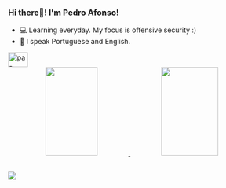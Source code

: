 ### Hi there👋! I'm Pedro Afonso!

- 💻 Learning everyday. My focus is offensive security :)
- 📖 I speak Portuguese and English.

<div style="inline_block">
  <img align="center" alt="pa-Linux" height="30" width="40" src="https://cdn.jsdelivr.net/gh/devicons/devicon/icons/linux/linux-original.svg">
</div>

<div align="center">
  <a href="https://github.com/pedroafonso3">
  <img height="180em" width="46%" src="https://github-readme-stats.vercel.app/api?username=pedroafonso3&show_icons=true&theme=panda&include_all_commits=true&count_private=true"/>
  <img height="180em" width="48%" src="https://github-readme-stats.vercel.app/api/top-langs/?username=pedroafonso3&layout=compact&langs_count=7&theme=panda"/>
</div>
  
##

<div>
<a href="https://www.linkedin.com/in/pedro-afonso-78ab84249/" target:"_blank"><img src="https://img.shields.io/badge/LinkedIn-0077B5?style=for-the-badge&logo=linkedin&logoColor=white" target="_blank"></a>
</div>
